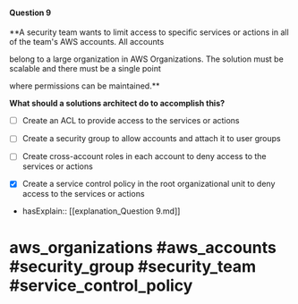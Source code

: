#### Question  9

**A security team wants to limit access to specific services or actions in all of the team's AWS accounts. All accounts

belong to a large organization in AWS Organizations. The solution must be scalable and there must be a single point

where permissions can be maintained.**

**What should a solutions architect do to accomplish this?**

- [ ] Create an ACL to provide access to the services or actions

- [ ] Create a security group to allow accounts and attach it to user groups

- [ ] Create cross-account roles in each account to deny access to the services or actions

- [x] Create a service control policy in the root organizational unit to deny access to the services or actions

- hasExplain:: [[explanation_Question  9.md]]

# aws_organizations #aws_accounts #security_group #security_team #service_control_policy
